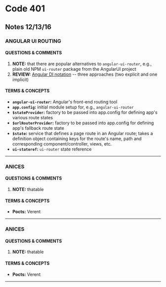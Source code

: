 # Code 401 
## Notes 12/13/16

### ANGULAR UI ROUTING

#### QUESTIONS & COMMENTS
1. **NOTE:** that there are popular alternatives to `angular-ui-router`, e.g., plain old NPM `ui-router` package from the AngularUI project
1. **REVIEW:** [Angular DI notation](https://docs.angularjs.org/guide/di) -- three approaches (two explicit and one implicit)


#### TERMS & CONCEPTS
  * **`angular-ui-router`:**  Angular's front-end routing tool
  * **`app.config`:**  initial module setup for, e.g., `angular-ui-router`
  * **`$stateProvider`:**  factory to be passed into app.config for defining app's various route states
  * **`$urlRouterProvider`:**  factory to be passed into app.config for defining app's fallback route state
  * **`$state`:**  service that defines a page route in an Angular route; takes a definition object containing keys for the route's name, path and corresponding component/controller, views, etc.
  * **`ui-stateref`:**  `ui-router` state reference
  
  
---

### ANICES

#### QUESTIONS & COMMENTS
1. **NOTE:** thatable


#### TERMS & CONCEPTS
  * **Pocts:**  Verent
  
---

### ANICES

#### QUESTIONS & COMMENTS
1. **NOTE:** thatable


#### TERMS & CONCEPTS
  * **Pocts:**  Verent
  
---
